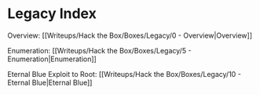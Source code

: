 # Legacy Index

Overview: [[Writeups/Hack the Box/Boxes/Legacy/0 - Overview|Overview]]

Enumeration: [[Writeups/Hack the Box/Boxes/Legacy/5 - Enumeration|Enumeration]]

Eternal Blue Exploit to Root: [[Writeups/Hack the Box/Boxes/Legacy/10 - Eternal Blue|Eternal Blue]]